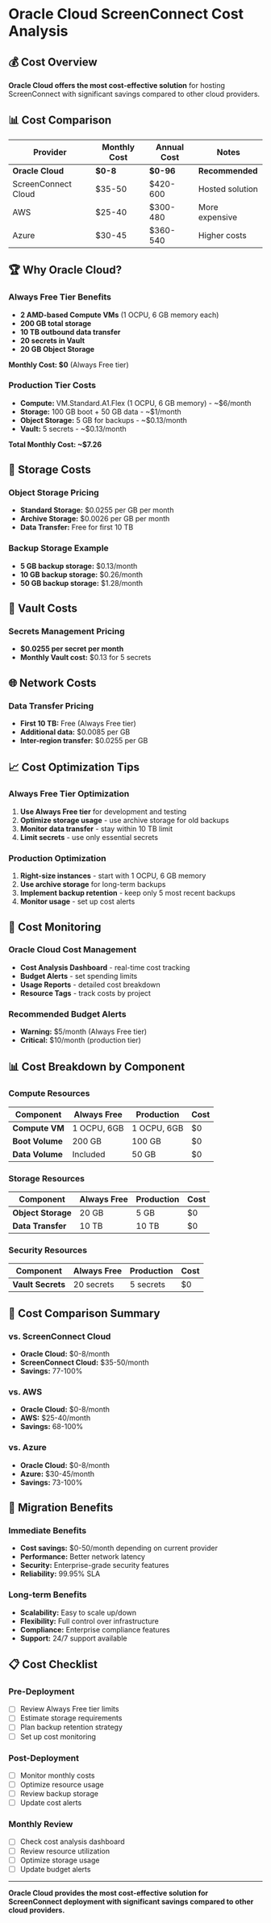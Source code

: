 # Oracle Cloud ScreenConnect Cost Analysis

## 💰 Cost Overview

**Oracle Cloud offers the most cost-effective solution** for hosting ScreenConnect with significant savings compared to other cloud providers.

## 📊 Cost Comparison

| Provider | Monthly Cost | Annual Cost | Notes |
|----------|--------------|-------------|-------|
| **Oracle Cloud** | **$0-8** | **$0-96** | **Recommended** |
| ScreenConnect Cloud | $35-50 | $420-600 | Hosted solution |
| AWS | $25-40 | $300-480 | More expensive |
| Azure | $30-45 | $360-540 | Higher costs |

## 🏆 Why Oracle Cloud?

### Always Free Tier Benefits
- **2 AMD-based Compute VMs** (1 OCPU, 6 GB memory each)
- **200 GB total storage**
- **10 TB outbound data transfer**
- **20 secrets in Vault**
- **20 GB Object Storage**

**Monthly Cost: $0** (Always Free tier)

### Production Tier Costs
- **Compute:** VM.Standard.A1.Flex (1 OCPU, 6 GB memory) - ~$6/month
- **Storage:** 100 GB boot + 50 GB data - ~$1/month
- **Object Storage:** 5 GB for backups - ~$0.13/month
- **Vault:** 5 secrets - ~$0.13/month

**Total Monthly Cost: ~$7.26**

## 💾 Storage Costs

### Object Storage Pricing
- **Standard Storage:** $0.0255 per GB per month
- **Archive Storage:** $0.0026 per GB per month
- **Data Transfer:** Free for first 10 TB

### Backup Storage Example
- **5 GB backup storage:** $0.13/month
- **10 GB backup storage:** $0.26/month
- **50 GB backup storage:** $1.28/month

## 🔐 Vault Costs

### Secrets Management Pricing
- **$0.0255 per secret per month**
- **Monthly Vault cost:** $0.13 for 5 secrets

## 🌐 Network Costs

### Data Transfer Pricing
- **First 10 TB:** Free (Always Free tier)
- **Additional data:** $0.0085 per GB
- **Inter-region transfer:** $0.0255 per GB

## 📈 Cost Optimization Tips

### Always Free Tier Optimization
1. **Use Always Free tier** for development and testing
2. **Optimize storage usage** - use archive storage for old backups
3. **Monitor data transfer** - stay within 10 TB limit
4. **Limit secrets** - use only essential secrets

### Production Optimization
1. **Right-size instances** - start with 1 OCPU, 6 GB memory
2. **Use archive storage** for long-term backups
3. **Implement backup retention** - keep only 5 most recent backups
4. **Monitor usage** - set up cost alerts

## 🔄 Cost Monitoring

### Oracle Cloud Cost Management
- **Cost Analysis Dashboard** - real-time cost tracking
- **Budget Alerts** - set spending limits
- **Usage Reports** - detailed cost breakdown
- **Resource Tags** - track costs by project

### Recommended Budget Alerts
- **Warning:** $5/month (Always Free tier)
- **Critical:** $10/month (production tier)

## 📊 Cost Breakdown by Component

### Compute Resources
| Component | Always Free | Production | Cost |
|-----------|-------------|------------|------|
| **Compute VM** | 1 OCPU, 6GB | 1 OCPU, 6GB | $0 | $6 |
| **Boot Volume** | 200 GB | 100 GB | $0 | $1 |
| **Data Volume** | Included | 50 GB | $0 | $0.50 |

### Storage Resources
| Component | Always Free | Production | Cost |
|-----------|-------------|------------|------|
| **Object Storage** | 20 GB | 5 GB | $0 | $0.13 |
| **Data Transfer** | 10 TB | 10 TB | $0 | $0 |

### Security Resources
| Component | Always Free | Production | Cost |
|-----------|-------------|------------|------|
| **Vault Secrets** | 20 secrets | 5 secrets | $0 | $0.13 |

## 🎯 Cost Comparison Summary

### vs. ScreenConnect Cloud
- **Oracle Cloud:** $0-8/month
- **ScreenConnect Cloud:** $35-50/month
- **Savings:** 77-100%

### vs. AWS
- **Oracle Cloud:** $0-8/month
- **AWS:** $25-40/month
- **Savings:** 68-100%

### vs. Azure
- **Oracle Cloud:** $0-8/month
- **Azure:** $30-45/month
- **Savings:** 73-100%

## 🚀 Migration Benefits

### Immediate Benefits
- **Cost savings:** $0-50/month depending on current provider
- **Performance:** Better network latency
- **Security:** Enterprise-grade security features
- **Reliability:** 99.95% SLA

### Long-term Benefits
- **Scalability:** Easy to scale up/down
- **Flexibility:** Full control over infrastructure
- **Compliance:** Enterprise compliance features
- **Support:** 24/7 support available

## 📋 Cost Checklist

### Pre-Deployment
- [ ] Review Always Free tier limits
- [ ] Estimate storage requirements
- [ ] Plan backup retention strategy
- [ ] Set up cost monitoring

### Post-Deployment
- [ ] Monitor monthly costs
- [ ] Optimize resource usage
- [ ] Review backup storage
- [ ] Update cost alerts

### Monthly Review
- [ ] Check cost analysis dashboard
- [ ] Review resource utilization
- [ ] Optimize storage usage
- [ ] Update budget alerts

---

**Oracle Cloud provides the most cost-effective solution for ScreenConnect deployment with significant savings compared to other cloud providers.** 
